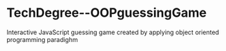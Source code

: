 # TechDegree--OOPguessingGame
 Interactive JavaScript guessing game created by applying object oriented programming paradighm
